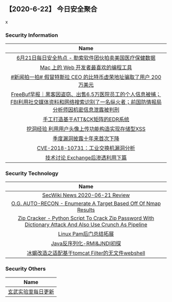 
 ##   【2020-6-22】 今日安全聚合

x

### 						        							Security Information
|                             Name                             |
| :----------------------------------------------------------: |
| [6月21日每日安全热点 - 勒索软件团伙拍卖美国医疗保健数据](https://www.anquanke.com/post/id/208941) |
| [Mac 上的 Web 开发者最喜欢的编程工具](https://linux.cn/article-12337-1.html?utm_source=rss&utm_medium=rss) |
| [#新闻拍一拍# 假冒特斯拉 CEO 的比特币虚荣地址骗取了用户 200 万美元](https://linux.cn/article-12336-1.html?utm_source=rss&utm_medium=rss) |
| [FreeBuf早报｜黑客因盗窃、出售6.5万医院员工的个人信息被捕；FBI利用社交媒体资料和网络搜索识别了一名纵火者；前国防情报局分析师因机密信息泄露被判刑](https://www.freebuf.com/news/240804.html) |
| [手工打造基于ATT&CK矩阵的EDR系统](https://www.freebuf.com/articles/system/239107.html) |
| [挖洞经验  利用用户头像上传功能构造实现存储型XSS](https://www.freebuf.com/vuls/237969.html) |
| [季度漏洞披露十年来首次下降](https://www.freebuf.com/news/238379.html) |
| [CVE-2018-10731：工业交换机漏洞分析](https://www.freebuf.com/vuls/237431.html) |
| [技术讨论  Exchange后渗透利用下篇](https://www.freebuf.com/articles/network/239026.html) |

### 						        							Security  Technology
|                             Name                                    |
| :----------------------------------------------------------: |
|[SecWiki News 2020-06-21 Review](http://www.sec-wiki.com/?2020-06-21)|
|[O.G. AUTO-RECON - Enumerate A Target Based Off Of Nmap Results](http://www.kitploit.com/2020/06/og-auto-recon-enumerate-target-based.html)|
|[Zip Cracker - Python Script To Crack Zip Password With Dictionary Attack And Also Use Crunch As Pipeline](http://www.kitploit.com/2020/06/zip-cracker-python-script-to-crack-zip.html)|
|[Linux Pam后门总结拓展](http://xz.aliyun.com/t/7902)|
|[Java反序列化-RMI&JNDI初探](http://xz.aliyun.com/t/7900)|
|[冰蝎改造之适配基于tomcat Filter的无文件webshell](http://xz.aliyun.com/t/7899)|

### 						        							Security  Others
|                             Name                                    |
| :----------------------------------------------------------: |
|[玄武实验室每日更新](https://weibo.com/p/1006065582522936/wenzhang?from=page_100606_profile&wvr=6&mod=wenzhangmore)|

